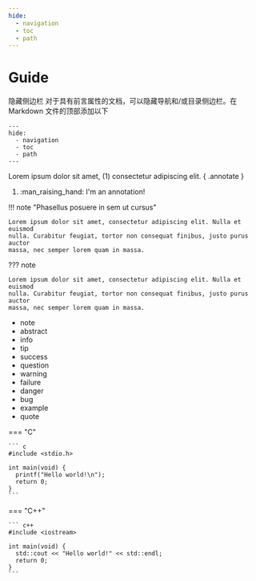 ```yaml
---
hide:
  - navigation
  - toc
  - path
---
```


# Guide
隐藏侧边栏
对于具有前言属性的文档，可以隐藏导航和/或目录侧边栏。在 Markdown 文件的顶部添加以下
```
---
hide:
  - navigation
  - toc
  - path
---
```

Lorem ipsum dolor sit amet, (1) consectetur adipiscing elit.
{ .annotate }

1. :man_raising_hand: I'm an annotation! 

!!! note "Phasellus posuere in sem ut cursus"

    Lorem ipsum dolor sit amet, consectetur adipiscing elit. Nulla et euismod
    nulla. Curabitur feugiat, tortor non consequat finibus, justo purus auctor
    massa, nec semper lorem quam in massa.

??? note

    Lorem ipsum dolor sit amet, consectetur adipiscing elit. Nulla et euismod
    nulla. Curabitur feugiat, tortor non consequat finibus, justo purus auctor
    massa, nec semper lorem quam in massa.


- note
- abstract
- info
- tip
- success
- question
- warning
- failure
- danger
- bug
- example
- quote

=== "C"

    ``` c
    #include <stdio.h>

    int main(void) {
      printf("Hello world!\n");
      return 0;
    }
    ```

=== "C++"

    ``` c++
    #include <iostream>

    int main(void) {
      std::cout << "Hello world!" << std::endl;
      return 0;
    }
    ```

